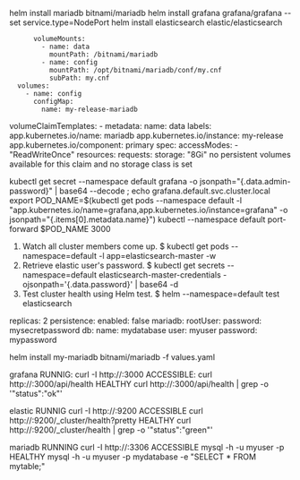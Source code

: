 
helm install mariadb bitnami/mariadb
helm install grafana grafana/grafana --set service.type=NodePort
helm install elasticsearch elastic/elasticsearch


          volumeMounts:
            - name: data
              mountPath: /bitnami/mariadb
            - name: config
              mountPath: /opt/bitnami/mariadb/conf/my.cnf
              subPath: my.cnf
      volumes:
        - name: config
          configMap:
            name: my-release-mariadb
  volumeClaimTemplates:
    - metadata:
        name: data
        labels: 
          app.kubernetes.io/name: mariadb
          app.kubernetes.io/instance: my-release
          app.kubernetes.io/component: primary
      spec:
        accessModes:
          - "ReadWriteOnce"
        resources:
          requests:
            storage: "8Gi"
no persistent volumes available for this claim and no storage class is set

   kubectl get secret --namespace default grafana -o jsonpath="{.data.admin-password}" | base64 --decode ; echo
   grafana.default.svc.cluster.local
   export POD_NAME=$(kubectl get pods --namespace default -l "app.kubernetes.io/name=grafana,app.kubernetes.io/instance=grafana" -o jsonpath="{.items[0].metadata.name}")
     kubectl --namespace default port-forward $POD_NAME 3000

1. Watch all cluster members come up.
  $ kubectl get pods --namespace=default -l app=elasticsearch-master -w
2. Retrieve elastic user's password.
  $ kubectl get secrets --namespace=default elasticsearch-master-credentials -ojsonpath='{.data.password}' | base64 -d
3. Test cluster health using Helm test.
  $ helm --namespace=default test elasticsearch

replicas: 2
persistence:
  enabled: false
mariadb:
  rootUser:
    password: mysecretpassword
  db:
    name: mydatabase
    user: myuser
    password: mypassword


helm install my-mariadb bitnami/mariadb -f values.yaml




grafana
RUNNIG:
curl -I http://<EXTERNAL-IP>:3000
ACCESSIBLE:
curl http://<EXTERNAL-IP>:3000/api/health
HEALTHY
curl http://<EXTERNAL-IP>:3000/api/health | grep -o '"status":"ok"'

elastic
RUNNIG
curl -I http://<EXTERNAL-IP>:9200
ACCESSIBLE
curl http://<EXTERNAL-IP>:9200/_cluster/health?pretty
HEALTHY
curl http://<EXTERNAL-IP>:9200/_cluster/health | grep -o '"status":"green"'

mariadb
RUNNING
curl -I http://<EXTERNAL-IP>:3306
ACCESSIBLE
mysql -h <EXTERNAL-IP> -u myuser -p
HEALTHY
mysql -h <EXTERNAL-IP> -u myuser -p mydatabase -e "SELECT * FROM mytable;"